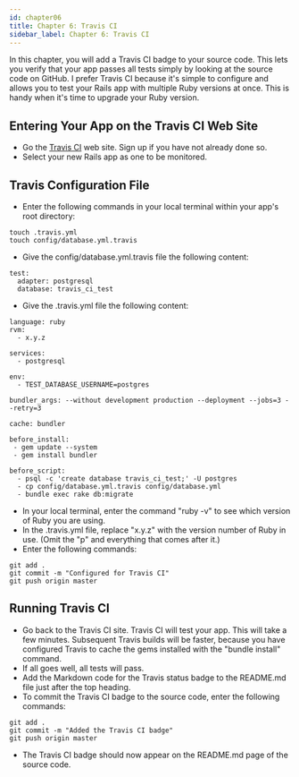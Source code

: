 ```yaml
---
id: chapter06
title: Chapter 6: Travis CI
sidebar_label: Chapter 6: Travis CI
---
```


In this chapter, you will add a Travis CI badge to your source code.  This lets you verify that your app passes all tests simply by looking at the source code on GitHub.  I prefer Travis CI because it's simple to configure and allows you to test your Rails app with multiple Ruby versions at once.  This is handy when it's time to upgrade your Ruby version.

## Entering Your App on the Travis CI Web Site
* Go the [Travis CI](https://travis-ci.org/) web site.  Sign up if you have not already done so.
* Select your new Rails app as one to be monitored.

## Travis Configuration File
* Enter the following commands in your local terminal within your app's root directory:
```
touch .travis.yml
touch config/database.yml.travis
```
* Give the config/database.yml.travis file the following content:
```
test:
  adapter: postgresql
  database: travis_ci_test
```
* Give the .travis.yml file the following content:
```
language: ruby
rvm:
  - x.y.z

services:
  - postgresql

env:
  - TEST_DATABASE_USERNAME=postgres

bundler_args: --without development production --deployment --jobs=3 --retry=3

cache: bundler

before_install:
 - gem update --system
 - gem install bundler
 
before_script:
  - psql -c 'create database travis_ci_test;' -U postgres
  - cp config/database.yml.travis config/database.yml
  - bundle exec rake db:migrate

```
* In your local terminal, enter the command "ruby -v" to see which version of Ruby you are using.
* In the .travis.yml file, replace "x.y.z" with the version number of Ruby in use.  (Omit the "p" and everything that comes after it.)
* Enter the following commands:
```
git add .
git commit -m "Configured for Travis CI"
git push origin master
```

## Running Travis CI
* Go back to the Travis CI site.  Travis CI will test your app.  This will take a few minutes.  Subsequent Travis builds will be faster, because you have configured Travis to cache the gems installed with the "bundle install" command.
* If all goes well, all tests will pass.
* Add the Markdown code for the Travis status badge to the README.md file just after the top heading.
* To commit the Travis CI badge to the source code, enter the following commands:
```
git add .
git commit -m "Added the Travis CI badge"
git push origin master
```
* The Travis CI badge should now appear on the README.md page of the source code.
